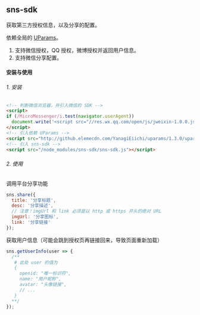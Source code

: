 ## sns-sdk

获取第三方授权信息，以及分享的配置。

依赖全局的 [UParams](https://github.com/YanagiEiichi/uparams)。

1. 支持微信授权，QQ 授权，微博授权并返回用户信息。
2. 支持微信分享配置。

#### 安装与使用

###### 1. 安装

```html
<!-- 判断微信浏览器，并引入微信的 SDK -->
<script>
if (/MicroMessenger/i.test(navigator.userAgent))
  document.write('<script src="//res.wx.qq.com/open/js/jweixin-1.0.0.js"><\/script>');
</script>
<!-- 引入依赖 UParams -->
<script src="http://github.elemecdn.com/YanagiEiichi/uparams/1.3.0/uparams.min.js"></script>
<!-- 引入 sns-sdk -->
<script src="/node_modules/sns-sdk/sns-sdk.js"></script>
```

###### 2. 使用

调用平台分享功能

```js
sns.share({
  title: '分享标题',
  desc: '分享描述',
  // 注意！imgUrl 和 link 必须是以 http 或 https 开头的绝对 URL
  imgUrl: '分享图标',
  link: '分享链接'
});
```

获取用户信息（可能会跳到授权页再链接回来，导致页面重新加载）

```js
sns.getUserInfo(user => {
  /**
   # 此处 user 的值为
   {
     openid: "唯一标识符",
     name: "用户昵称",
     avatar: "头像链接",
     // ...
   }
  **/
});
```
